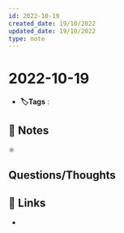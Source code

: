 ```yaml
---
id: 2022-10-19
created_date: 19/10/2022
updated_date: 19/10/2022
type: note
---
```


#  2022-10-19
- **🏷️Tags** :   
[ ](#anki-card)
## 📝 Notes

⚛

## Questions/Thoughts


## 🔗 Links
- 